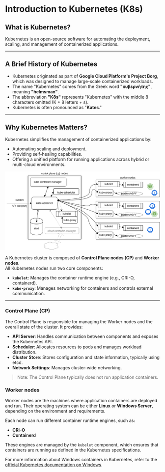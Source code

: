# Introduction to Kubernetes (K8s)

## What is Kubernetes?

Kubernetes is an open-source software for automating the deployment, scaling, and management of containerized applications.

---

## A Brief History of Kubernetes

- Kubernetes originated as part of **Google Cloud Platform's Project Borg**, which was designed to manage large-scale containerized workloads.
- The name "Kubernetes" comes from the Greek word **"κυβερνήτης"**, meaning **"helmsman"**.
- The abbreviation **"K8s"** represents "Kubernetes" with the middle 8 characters omitted (K + 8 letters + s).
- Kubernetes is often pronounced as "**Kates**."

---

## Why Kubernetes Matters?

Kubernetes simplifies the management of containerized applications by:
- Automating scaling and deployment.
- Providing self-healing capabilities.
- Offering a unified platform for running applications across hybrid or multi-cloud environments.

![K8s Architecture](../images/k8s-architecture.png)

A Kubernetes cluster is composed of **Control Plane nodes (CP)** and **Worker nodes**.  
All Kubernetes nodes run two core components:
- **`kubelet`**: Manages the container runtime engine (e.g., CRI-O, containerd).
- **`kube-proxy`**: Manages networking for containers and controls external communication.

---

### Control Plane (CP)

The Control Plane is responsible for managing the Worker nodes and the overall state of the cluster. It provides:
- **API Server**: Handles communication between components and exposes the Kubernetes API.
- **Scheduler**: Allocates resources to pods and manages workload distribution.
- **Cluster Store**: Stores configuration and state information, typically using etcd.
- **Network Settings**: Manages cluster-wide networking.

> Note: The Control Plane typically does not run application containers.

### Worker nodes 

Worker nodes are the machines where application containers are deployed and run. Their operating system can be either **Linux** or **Windows Server**, depending on the environment and requirements.

Each node can run different container runtime engines, such as:
- **CRI-O**
- **Containerd**

These engines are managed by the `kubelet` component, which ensures that containers are running as defined in the Kubernetes specifications.

For more information about Windows containers in Kubernetes, refer to the [official Kubernetes documentation on Windows](https://kubernetes.io/docs/concepts/windows/intro/).
